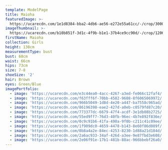 ```yaml
---
template: ModelPage
title: Maioha
featuredImage: >-
  https://ucarecdn.com/1e1d8384-bba2-4db6-ae56-e272e55a61cc/-/crop/3000x1393/0,0/-/preview/
imageThumbnail: >-
  https://ucarecdn.com/b10b851f-3d1c-4f9b-b1e1-37b4ce9cc90d/-/crop/1206x1726/1147,113/-/preview/
firstName: Maioha
collection: Girls
height: 138cm
measurementType: bust
bust: 68cm
waist: 66cm
hips: 73cm
size: 7-8
shoeSize: '2'
hair: Brown
eyes: Green/Blue
imagePortfolio:
  - image: 'https://ucarecdn.com/e3c44ea0-4acc-4267-a3ed-fe066c12faf4/'
  - image: 'https://ucarecdn.com/f63fff6f-70bb-4582-9608-8f6065069972/'
  - image: 'https://ucarecdn.com/966b5049-1d8d-4e20-a447-ba7558c965ad/'
  - image: 'https://ucarecdn.com/86196398-eae2-427d-a0eb-c0579fd87c20/'
  - image: 'https://ucarecdn.com/773377dc-6679-47f4-acdf-3e1db08b2725/'
  - image: 'https://ucarecdn.com/55ed9ff7-76d3-40fb-96ec-4b7e892f836e/'
  - image: 'https://ucarecdn.com/0c9c91b6-41fa-498a-9f0b-c211c41c09ee/'
  - image: 'https://ucarecdn.com/1f909dc0-4659-4478-b143-8e60f86d089f/'
  - image: 'https://ucarecdn.com/0b8a4a2e-84ec-4253-8230-1d88a21d184d/'
  - image: 'https://ucarecdn.com/2a6ac933-34af-426d-a3ee-9e87fbd3e608/'
  - image: 'https://ucarecdn.com/2e06f91e-17b1-481b-88ac-966bbebf26a0/'
---
```


